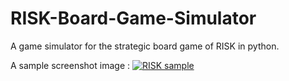 # RISK-Board-Game-Simulator
A game simulator for the strategic board game of RISK in python.

A sample screenshot image : 
[
![RISK sample](https://user-images.githubusercontent.com/47074790/113744734-9934f900-9722-11eb-9057-b6439e17efbf.JPG)
](url)
